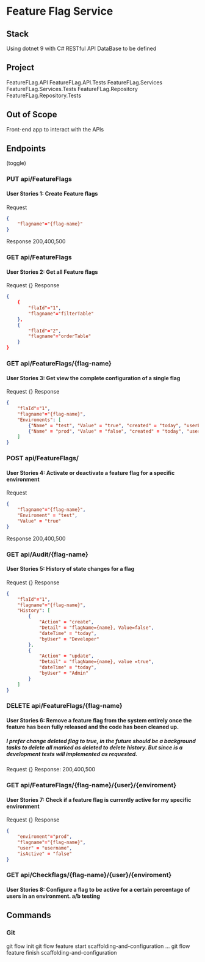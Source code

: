 # Feature Flag Service

## Stack

Using dotnet 9 with C#
RESTful API
DataBase to be defined

## Project

FeatureFLag.API
FeatureFLag.API.Tests
FeatureFLag.Services
FeatureFLag.Services.Tests
FeatureFLag.Repository
FeatureFLag.Repository.Tests

## Out of Scope
Front-end app to interact with the APIs

## Endpoints
(toggle)


### PUT  api/FeatureFlags
#### User Stories 1: Create Feature flags

Request 
```json
{
    "flagname"="{flag-name}"
}
```
Response 200,400,500

### GET  api/FeatureFlags
#### User Stories 2: Get all Feature flags

Request  {}
Response 
```json
{
    {
        "flaId"="1",
        "flagname"="filterTable"
    },
    {
        "flaId"="2",
        "flagname"="orderTable"
    }
}
```

### GET  api/FeatureFlags/{flag-name}
#### User Stories 3: Get view the complete configuration of a single flag

Request  {}
Response 
```json
{
    "flaId"="1",
    "flagname"="{flag-name}",
    "Enviroments": [
        {"Name" = "test", "Value" = "true", "created" = "today", "userLastChange" = "Admin"},
        {"Name" = "prod", "Value" = "false", "created" = "today", "userLastChange" = "Admin"}
    ]
}
```

### POST api/FeatureFlags/
#### User Stories 4: Activate or deactivate a feature flag for a specific environment
Request 
```json
{
    "flagname"="{flag-name}",
    "Enviroment" = "test",
    "Value" = "true"
}
```

Response 200,400,500


### GET api/Audit/{flag-name}
#### User Stories 5: History of state changes for a flag

Request  {}
Response 
```json
{
    "flaId"="1",
    "flagname"="{flag-name}",
    "History": [
        {
            "Action" = "create", 
            "Detail" = "flagName={name}, Value=false", 
            "dateTime" = "today", 
            "byUser" = "Developer"
        },
        {
            "Action" = "update", 
            "Detail" = "flagName={name}, value =true", 
            "dateTime" = "today", 
            "byUser" = "Admin"
        }
    ]
}
```

### DELETE api/FeatureFlags/{flag-name}
#### User Stories 6: Remove a feature flag from the system entirely once the feature has been fully released and the code has been cleaned up.
##### I prefer change deleted flag to true, in the future should be a background tasks to delete all marked as deleted to delete history. But since is a development tests will implemented as requested.
Request {}
Response: 200,400,500

### GET api/FeatureFlags/{flag-name}/{user}/{enviroment}
#### User Stories 7: Check if a feature flag is currently active for my specific environment

Request  {}
Response 
```json
{
    "enviroment"="prod",
    "flagname"="{flag-name}",
    "user" = "username",
    "isActive" = "false"
}
```


### GET api/Checkflags/{flag-name}/{user}/{enviroment}
#### User Stories 8: Configure a flag to be active for a certain percentage of users in an environment. a/b testing



## Commands
### Git
git flow init
git flow feature start scaffolding-and-configuration
...
git flow feature finish scaffolding-and-configuration



